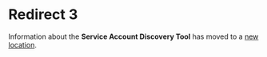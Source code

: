 [title]: # (Redirect 3)
[tags]: # ()
[priority]: # (10105)

# Redirect 3

Information about the **Service Account Discovery Tool** has moved to a [new location](../../ref-items/discovery-tool/).



  

  
